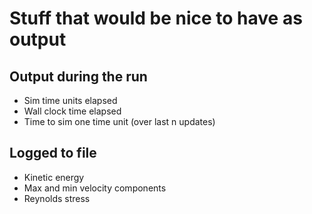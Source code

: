 # Stuff that would be nice to have as output

## Output during the run

* Sim time units elapsed
* Wall clock time elapsed
* Time to sim one time unit (over last n updates)

## Logged to file

* Kinetic energy
* Max and min velocity components
* Reynolds stress
